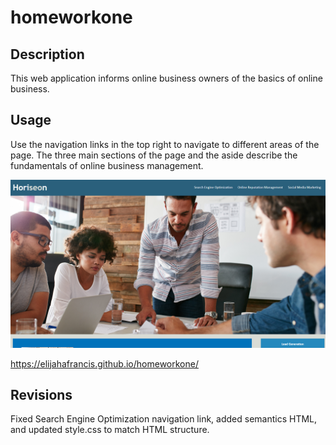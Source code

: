 # homeworkone

## Description
This web application informs online business owners of the basics of online business.

## Usage
Use the navigation links in the top right to navigate to different areas of the page. The three main sections of the page and the aside describe the fundamentals of online business management.

<img src="./assets/screenshot.png">

https://elijahafrancis.github.io/homeworkone/

## Revisions
Fixed Search Engine Optimization navigation link, added semantics HTML, and updated style.css to match HTML structure.
